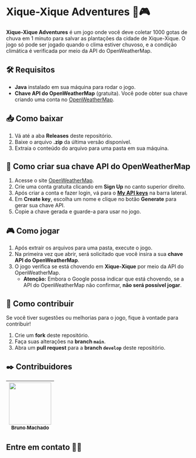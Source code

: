 # Xique-Xique Adventures 🌵🎮

**Xique-Xique Adventures** é um jogo onde você deve coletar 1000 gotas de chuva em 1 minuto para salvar as plantações da cidade de Xique-Xique. O jogo só pode ser jogado quando o clima estiver chuvoso, e a condição climática é verificada por meio da API do OpenWeatherMap.

## 🛠️ Requisitos
- **Java** instalado em sua máquina para rodar o jogo.
- **Chave API do OpenWeatherMap** (gratuita). Você pode obter sua chave criando uma conta no [OpenWeatherMap](https://openweathermap.org/).

## 📥 Como baixar

1. Vá até a aba **Releases** deste repositório.
2. Baixe o arquivo **.zip** da última versão disponível.
3. Extraia o conteúdo do arquivo para uma pasta em sua máquina.

## 📝 Como criar sua chave API do OpenWeatherMap

1. Acesse o site [OpenWeatherMap](https://openweathermap.org/).
2. Crie uma conta gratuita clicando em **Sign Up** no canto superior direito.
3. Após criar a conta e fazer login, vá para o [**My API keys**](https://home.openweathermap.org/api_keys) na barra lateral.
5. Em **Create key**, escolha um nome e clique no botão **Generate** para gerar sua chave API.
6. Copie a chave gerada e guarde-a para usar no jogo.

## 🎮 Como jogar

1. Após extrair os arquivos para uma pasta, execute o jogo.
2. Na primeira vez que abrir, será solicitado que você insira a sua **chave API do OpenWeatherMap**.  
3. O jogo verifica se está chovendo em **Xique-Xique** por meio da API do OpenWeatherMap.  
   - **Atenção:** Embora o Google possa indicar que está chovendo, se a API do OpenWeatherMap não confirmar, **não será possível jogar**.

## 🤝 Como contribuir

Se você tiver sugestões ou melhorias para o jogo, fique à vontade para contribuir!

1. Crie um **fork** deste repositório.
2. Faça suas alterações na **branch `main`**.
3. Abra um **pull request** para a **branch `develop`** deste repositório.

## ✒️ Contribuidores

| [<img src="https://avatars.githubusercontent.com/u/75590326?v=4" width=115 > <br> <sub> Bruno Machado </sub>](https://github.com/brunomdrrosa) |
| :--------------------------------------------------------------------------------------------------------------------------------------------: |

<h2 >Entre em contato 🤙🏽</h2>

<div align="center">
<a href="https://linkedin.com/in/bruno-machado-da-rosa/" target="_blank"><img src="https://img.shields.io/badge/Bruno Machado da Rosa-0077B5?style=for-the-badge&logo=linkedin&logoColor=white" alt=""></a>
<a href="mailto:brunomdr46@gmail.com" target="_blank"><img src="https://img.shields.io/badge/brunomdr46@gmail.com-D14836?style=for-the-badge&logo=gmail&logoColor=white" alt=""></a>
</div>


